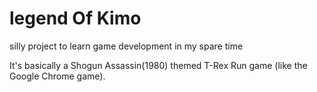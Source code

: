 # legend Of Kimo
silly project to learn game development in my spare time


It's basically a Shogun Assassin(1980) themed T-Rex Run game (like the Google Chrome game).

